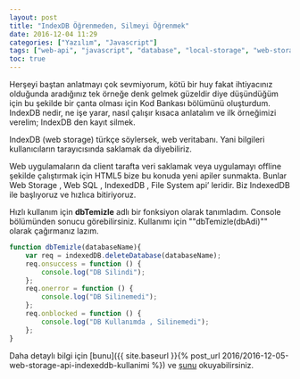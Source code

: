 ```yaml
---
layout: post
title: "IndexDB Öğrenmeden, Silmeyi Öğrenmek"
date: 2016-12-04 11:29
categories: ["Yazılım", "Javascript"]
tags: ["web-api", "javascript", "database", "local-storage", "web-storage", "indexdb"]
toc: true
---
```


Herşeyi baştan anlatmayı çok sevmiyorum, kötü bir huy fakat ihtiyacınız olduğunda aradığınız tek örneğe denk gelmek güzeldir diye düşündüğüm için bu şekilde bir çanta olması için Kod Bankası bölümünü oluşturdum. IndexDB nedir, ne işe yarar, nasıl çalışır kısaca anlatalım ve ilk örneğimizi verelim; IndexDB den kayıt silmek.

IndexDB (web storage) türkçe söylersek, web veritabanı. Yani bilgileri kullanıcıların tarayıcısında saklamak da diyebiliriz.

Web uygulamaların da client tarafta veri saklamak veya uygulamayı offline şekilde çalıştırmak için HTML5 bize bu konuda yeni apiler sunmakta. Bunlar Web Storage , Web SQL , IndexedDB , File System api’ leridir. Biz IndexedDB ile başlıyoruz ve hızlıca bitiriyoruz.

Hızlı kullanım için **dbTemizle** adlı bir fonksiyon olarak tanımladım. Console bölümünden sonucu görebilirsiniz. Kullanımı için ""dbTemizle(dbAdi)"" olarak çağırmanız lazım.

```javascript
function dbTemizle(databaseName){
    var req = indexedDB.deleteDatabase(databaseName);
    req.onsuccess = function () {
        console.log("DB Silindi");
    };
    req.onerror = function () {
        console.log("DB Silinemedi");
    };
    req.onblocked = function () {
        console.log("DB Kullanımda , Silinemedi");
    };
}
```

Daha detaylı bilgi için [bunu]({{ site.baseurl }}{% post_url 2016/2016-12-05-web-storage-api-indexeddb-kullanimi %}) ve [şunu](https://blogs.shephertz.com/2014/01/14/html5-learn-how-to-use-indexeddb/) okuyabilirsiniz.